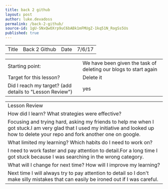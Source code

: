 ```yaml
---
title: back 2 github
layout: post
author: luke.devadoss
permalink: /back-2-github/
source-id: 1gU-SNxQwOXrp9uC6bABk1mFMUgZ-1kq51N_RogSs5Us
published: true
---
```

<table>
  <tr>
    <td>Title</td>
    <td>Back 2 Github</td>
    <td>Date</td>
    <td>7/6/17</td>
  </tr>
</table>


<table>
  <tr>
    <td>Starting point:</td>
    <td>We have been given the task of deleting our blogs to start again</td>
  </tr>
  <tr>
    <td>Target for this lesson?</td>
    <td>Delete  it</td>
  </tr>
  <tr>
    <td>Did I reach my target? 
(add details to "Lesson Review")</td>
    <td> yes</td>
  </tr>
</table>


<table>
  <tr>
    <td>Lesson Review</td>
  </tr>
  <tr>
    <td>How did I learn? What strategies were effective? </td>
  </tr>
  <tr>
    <td>Focusing and trying hard, asking my friends to help me when I got stuck.I am very glad that I used my initiative and looked up how to delete your repo and fork another one on google.</td>
  </tr>
  <tr>
    <td>What limited my learning? Which habits do I need to work on? </td>
  </tr>
  <tr>
    <td>I need to work faster and pay attention to detail.For a long time I got stuck because I was searching in the wrong category.</td>
  </tr>
  <tr>
    <td>What will I change for next time? How will I improve my learning?</td>
  </tr>
  <tr>
    <td>Next time I will always try to pay attention to detail so I don't make silly mistakes that can easily be ironed out if I was careful. </td>
  </tr>
</table>


